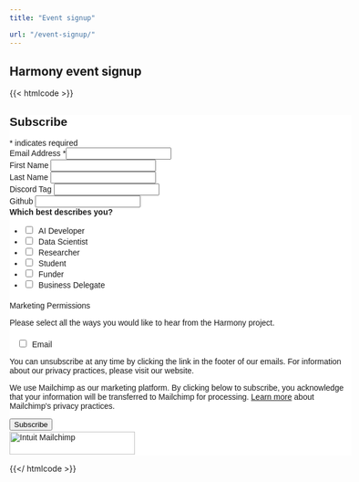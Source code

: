 ```yaml
---
title: "Event signup"

url: "/event-signup/"
---
```



## Harmony event signup

{{< htmlcode >}}

<div id="mc_embed_shell">
      <link href="//cdn-images.mailchimp.com/embedcode/classic-061523.css" rel="stylesheet" type="text/css">
  <style type="text/css">
        #mc_embed_signup{background:#fff; false;clear:left; font:14px Helvetica,Arial,sans-serif; width: 600px;}
        /* Add your own Mailchimp form style overrides in your site stylesheet or in this style block.
           We recommend moving this block and the preceding CSS link to the HEAD of your HTML file. */
</style><style type="text/css">
        #mc-embedded-subscribe-form input[type=checkbox]{display: inline; width: auto;margin-right: 10px;}
#mergeRow-gdpr {margin-top: 20px;}
#mergeRow-gdpr fieldset label {font-weight: normal;}
#mc-embedded-subscribe-form .mc_fieldset{border:none;min-height: 0px;padding-bottom:0px;}
</style>
<div id="mc_embed_signup">
    <form action="https://harmonydata.us21.list-manage.com/subscribe/post?u=6c600b2de0b9678055c62637f&amp;id=32eadfb37e&amp;f_id=000483e6f0" method="post" id="mc-embedded-subscribe-form" name="mc-embedded-subscribe-form" class="validate" target="_blank">
        <div id="mc_embed_signup_scroll"><h2>Subscribe</h2>
            <div class="indicates-required"><span class="asterisk">*</span> indicates required</div>
            <div class="mc-field-group"><label for="mce-EMAIL">Email Address <span class="asterisk">*</span></label><input type="email" name="EMAIL" class="required email" id="mce-EMAIL" required="" value=""></div><div class="mc-field-group"><label for="mce-FNAME">First Name </label><input type="text" name="FNAME" class=" text" id="mce-FNAME" value=""></div><div class="mc-field-group"><label for="mce-LNAME">Last Name </label><input type="text" name="LNAME" class=" text" id="mce-LNAME" value=""></div><div class="mc-field-group"><label for="mce-MMERGE6">Discord Tag </label><input type="text" name="MMERGE6" class=" text" id="mce-MMERGE6" value=""></div><div class="mc-field-group"><label for="mce-MMERGE10">Github </label><input type="text" name="MMERGE10" class=" text" id="mce-MMERGE10" value=""></div><div class="mc-field-group input-group"><strong>Which best describes you? </strong><ul><li><input type="checkbox" name="group[11835][1]" id="mce-group[11835]-11835-0" value=""><label for="mce-group[11835]-11835-0">AI Developer</label></li><li><input type="checkbox" name="group[11835][2]" id="mce-group[11835]-11835-1" value=""><label for="mce-group[11835]-11835-1">Data Scientist</label></li><li><input type="checkbox" name="group[11835][4]" id="mce-group[11835]-11835-2" value=""><label for="mce-group[11835]-11835-2">Researcher</label></li><li><input type="checkbox" name="group[11835][8]" id="mce-group[11835]-11835-3" value=""><label for="mce-group[11835]-11835-3">Student</label></li><li><input type="checkbox" name="group[11835][16]" id="mce-group[11835]-11835-4" value=""><label for="mce-group[11835]-11835-4">Funder</label></li><li><input type="checkbox" name="group[11835][32]" id="mce-group[11835]-11835-5" value=""><label for="mce-group[11835]-11835-5">Business Delegate</label></li></ul></div><div id="mergeRow-gdpr" class="mergeRow gdpr-mergeRow content__gdprBlock mc-field-group"><div class="content__gdpr"><label>Marketing Permissions</label><p>Please select all the ways you would like to hear from the Harmony project.</p><fieldset class="mc_fieldset gdprRequired mc-field-group" name="interestgroup_field"><label class="checkbox subfield" for="gdpr97683"><input type="checkbox" id="gdpr_97683" name="gdpr[97683]" class="gdpr" value="Y"><span>Email</span></label></fieldset><p>You can unsubscribe at any time by clicking the link in the footer of our emails. For information about our privacy practices, please visit our website.</p></div><div class="content__gdprLegal"><p>We use Mailchimp as our marketing platform. By clicking below to subscribe, you acknowledge that your information will be transferred to Mailchimp for processing. <a href="https://mailchimp.com/legal/terms">Learn more</a> about Mailchimp's privacy practices.</p></div></div>
        <div id="mce-responses" class="clear foot">
            <div class="response" id="mce-error-response" style="display: none;"></div>
            <div class="response" id="mce-success-response" style="display: none;"></div>
        </div>
    <div aria-hidden="true" style="position: absolute; left: -5000px;">
        /* real people should not fill this in and expect good things - do not remove this or risk form bot signups */
        <input type="text" name="b_6c600b2de0b9678055c62637f_32eadfb37e" tabindex="-1" value="">
    </div>
        <div class="optionalParent">
            <div class="clear foot">
                <input type="submit" name="subscribe" id="mc-embedded-subscribe" class="button" value="Subscribe">
                <p style="margin: 0px auto;"><a href="http://eepurl.com/iRn2e6" title="Mailchimp - email marketing made easy and fun"><span style="display: inline-block; background-color: transparent; border-radius: 4px;"><img class="refferal_badge" src="https://digitalasset.intuit.com/render/content/dam/intuit/mc-fe/en_us/images/intuit-mc-rewards-text-dark.svg" alt="Intuit Mailchimp" style="width: 220px; height: 40px; display: flex; padding: 2px 0px; justify-content: center; align-items: center;"></span></a></p>
            </div>
        </div>
    </div>
</form>
</div>
<script type="text/javascript" src="//s3.amazonaws.com/downloads.mailchimp.com/js/mc-validate.js"></script><script type="text/javascript">(function($) {window.fnames = new Array(); window.ftypes = new Array();fnames[0]='EMAIL';ftypes[0]='email';fnames[1]='FNAME';ftypes[1]='text';fnames[2]='LNAME';ftypes[2]='text';fnames[6]='MMERGE6';ftypes[6]='text';fnames[10]='MMERGE10';ftypes[10]='text';fnames[3]='ADDRESS';ftypes[3]='address';fnames[4]='PHONE';ftypes[4]='phone';fnames[5]='BIRTHDAY';ftypes[5]='birthday';fnames[7]='MMERGE7';ftypes[7]='text';fnames[8]='MMERGE8';ftypes[8]='text';fnames[9]='MMERGE9';ftypes[9]='text';fnames[11]='MMERGE11';ftypes[11]='text';}(jQuery));var $mcj = jQuery.noConflict(true);</script></div>


{{</ htmlcode >}}
